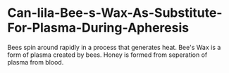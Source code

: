 # Can-lila-Bee-s-Wax-As-Substitute-For-Plasma-During-Apheresis
Bees spin around rapidly in a process that generates heat. Bee's Wax is a form of plasma created by bees. Honey is formed from seperation of plasma from blood.

